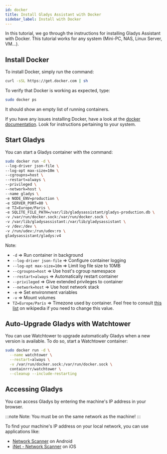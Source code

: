 ```yaml
---
id: docker
title: Install Gladys Assistant with Docker
sidebar_label: Install with Docker
---
```


In this tutorial, we go through the instructions for installing Gladys Assistant with Docker. This tutorial works for any system (Mini-PC, NAS, Linux Server, VM...).

## Install Docker

To install Docker, simply run the command:

```bash
curl -sSL https://get.docker.com | sh
```

To verify that Docker is working as expected, type:

```bash
sudo docker ps
```

It should show an empty list of running containers.

If you have any issues installing Docker, have a look at the [docker documentation](https://docs.docker.com/). Look for instructions pertaining to your system.

## Start Gladys

You can start a Gladys container with the command:

```bash
sudo docker run -d \
--log-driver json-file \
--log-opt max-size=10m \
--cgroupns=host \
--restart=always \
--privileged \
--network=host \
--name gladys \
-e NODE_ENV=production \
-e SERVER_PORT=80 \
-e TZ=Europe/Paris \
-e SQLITE_FILE_PATH=/var/lib/gladysassistant/gladys-production.db \
-v /var/run/docker.sock:/var/run/docker.sock \
-v /var/lib/gladysassistant:/var/lib/gladysassistant \
-v /dev:/dev \
-v /run/udev:/run/udev:ro \
gladysassistant/gladys:v4
```

Note:

- `-d` => Run container in background
- `--log-driver json-file` => Configure container logging
- `--log-opt max-size=10m` => Limit log file size to 10MB
- `--cgroupns=host` => Use host's cgroup namespace
- `--restart=always` => Automatically restart container
- `--privileged` => Give extended privileges to container
- `--network=host` => Use host network stack
- `-e` => Set environment variables
- `-v` => Mount volumes
- `TZ=Europe/Paris` => Timezone used by container. Feel free to consult [this list](https://en.wikipedia.org/wiki/List_of_tz_database_time_zones) on wikipedia if you need to change this value.

## Auto-Upgrade Gladys with Watchtower

You can use Watchtower to upgrade automatically Gladys when a new version is available. To do so, start a Watchtower container:

```bash
sudo docker run -d \
  --name watchtower \
  --restart=always \
  -v /var/run/docker.sock:/var/run/docker.sock \
  containrrr/watchtower \
  --cleanup --include-restarting
```

## Accessing Gladys

You can access Gladys by entering the machine's IP address in your browser.

:::note
Note: You must be on the same network as the machine!
:::

To find your machine's IP address on your local network, you can use applications like:

- [Network Scanner](https://play.google.com/store/apps/details?id=com.easymobile.lan.scanner) on Android
- [iNet - Network Scanner](https://apps.apple.com/us/app/inet-network-scanner/id340793353) on iOS
